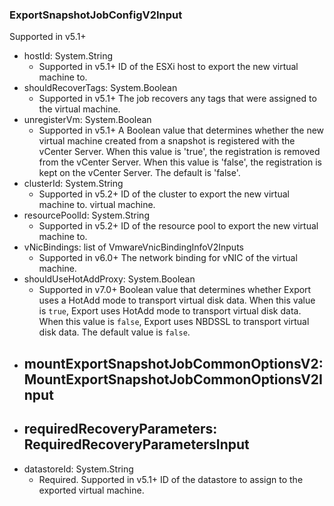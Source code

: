### ExportSnapshotJobConfigV2Input
Supported in v5.1+

- hostId: System.String
  - Supported in v5.1+
      ID of the ESXi host to export the new virtual machine to.
- shouldRecoverTags: System.Boolean
  - Supported in v5.1+
      The job recovers any tags that were assigned to the virtual machine.
- unregisterVm: System.Boolean
  - Supported in v5.1+
      A Boolean value that determines whether the new virtual machine created from a snapshot is registered with the vCenter Server. When this value is 'true', the registration is removed from the vCenter Server. When this value is 'false', the registration is kept on the vCenter Server. The default is 'false'.
- clusterId: System.String
  - Supported in v5.2+
      ID of the cluster to export the new virtual machine to. virtual machine.
- resourcePoolId: System.String
  - Supported in v5.2+
      ID of the resource pool to export the new virtual machine to.
- vNicBindings: list of VmwareVnicBindingInfoV2Inputs
  - Supported in v6.0+
      The network binding for vNIC of the virtual machine.
- shouldUseHotAddProxy: System.Boolean
  - Supported in v7.0+
      Boolean value that determines whether Export uses a HotAdd mode to transport virtual disk data. When this value is `true`, Export uses HotAdd mode to transport virtual disk data. When this value is `false`, Export uses NBDSSL to transport virtual disk data. The default value is `false`.
- mountExportSnapshotJobCommonOptionsV2: MountExportSnapshotJobCommonOptionsV2Input
  - 
- requiredRecoveryParameters: RequiredRecoveryParametersInput
  - 
- datastoreId: System.String
  - Required. Supported in v5.1+
      ID of the datastore to assign to the exported virtual machine.
